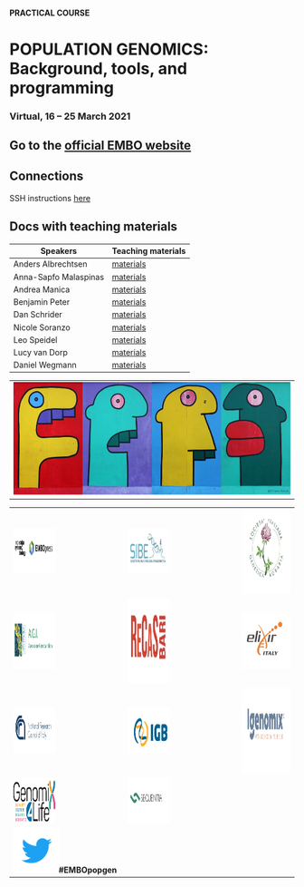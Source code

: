 #### PRACTICAL COURSE

# POPULATION GENOMICS: Background, tools, and programming
### Virtual, 16 – 25 March 2021

## Go to the [official EMBO website](https://meetings.embo.org/event/20-populationgenomics)

## Connections
SSH instructions [here](WiFi-SSHinstruction.md)

## Docs with teaching materials
| Speakers | Teaching materials |
|--------------------|-----------------|
|Anders Albrechtsen| [materials](Anders_Albrechtsen) |
|Anna-Sapfo Malaspinas| [materials](Anna-Sapfo_Malaspinas) |
|Andrea Manica| [materials](Andrea_Manica) |
|Benjamin Peter| [materials](Benjamin_Peter) |
|Dan Schrider| [materials](Dan_Schrider) |
|Nicole Soranzo| [materials](Nicole_Soranzo) |
|Leo Speidel| [materials](Leo_Speidel) |
|Lucy van Dorp| [materials](Lucy_van_Dorp) |
|Daniel Wegmann| [materials](Daniel_Wegmann) |

<table style="width:100%">
   <tr>
     <td><img src="./img/popgenlogo.png" alt="yay" height="200" width="700"></td>
     <tr/>
</table>


<table width="700">
   <tr>
   <td><a href="https://www.embopress.org"><img src="./img/logos/embo_press.png" alt="yay" height="80" width="400"></a></td>
   <td width="100"></td>
   <td><a href="https://www.sibe-iseb.it"><img src="./img/logos/sibe.png" alt="yay" height="80" width="500"></a></td>
   <td width="100"></td>
   <td><a href="http://www.geneticagraria.it/"><img src="./img/logos/SIGA.png" alt="cnr" height="150" width="350"></a></td>
      </tr>
      <tr>
      <td><a href="https://www.associazionegeneticaitaliana.it/"><img src="./img/logos/AGI.png" height="100" width="500"></a></td>
      <td width="100"></td>
      <td align="right"><a href="https://www.recas-bari.it/index.php/en/"><img src="./img/logos/RECAS.png" alt="yay" height="150" width="500"></a></td>
      <td width="100"></td>
      <td align="center"><a href="https://elixir-europe.org/about-us/who-we-are/nodes/italy"><img src="./img/logos/ELIXIR.png" alt="yay" height="100" width="150"></a></td>
   </tr>
   <td><a href="https://www.cnr.it/en/homepage"><img src="./img/logos/CNR.png" alt="yay" height="80" width="500"></a></td>
   <td width="100"></td>
   <td><a href="http://www.igb.cnr.it/"><img src="./img/logos/IGB-logo.jpg" alt="yay" height="80" width="500"></a></td>
   <td width="100"></td>
   <td><a href="https://www.igenomix.it/"><img src="./img/logos/IGENOMIX.png" alt="cnr" height="150" width="700"></a></td>
   </tr>
<td><a href="https://www.genomix4life.com/en/"><img src="./img/logos/Logo_genomix4life.png" alt="yay" height="80" width="600"></a></td>
   <td width="100"></td>
   <td><a href="https://www.sequentiabiotech.com"><img src="./img/logos/SEQUENTIA.png" alt="yay" height="80" width="600"></a></td>
   <td width="100"></td>
   <tr>
    <td colspan="4"><img src="./img/tw.png" alt="yay" height="80" width="80"><b>#EMBOpopgen</b></td>    
   </tr>
</table>
